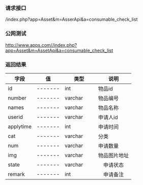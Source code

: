 ### **请求接口**
/index.php?app=Asset&m=AsserApi&a=consumable_check_list



### **公网测试**
http://www.apps.com//index.php?app=Asset&m=AssetApi&a=consumable_check_list



### **返回结果**
|字段        |值          |类型    |说明        |
| ---------  |--------    |-------- |--------  |
|id          |-------   |int    |物品id   |
|number      | -------     |varchar  |物品编号      |
|names      | -------     |varchar  |物品名称      |
|userid| -------    |varchar  |申请人id     |
|applytime| -------     |int  |申请时间     |
|cat|  -------   |varchar     |  分类   |
|num|-------     |varchar   |申请数量      |
|img|  -------         |   varchar  |  物品图片地址    |
|state|   -------         |varchar　　|　申请状态 |
|remark| -------   |int　|　申请备注     |
